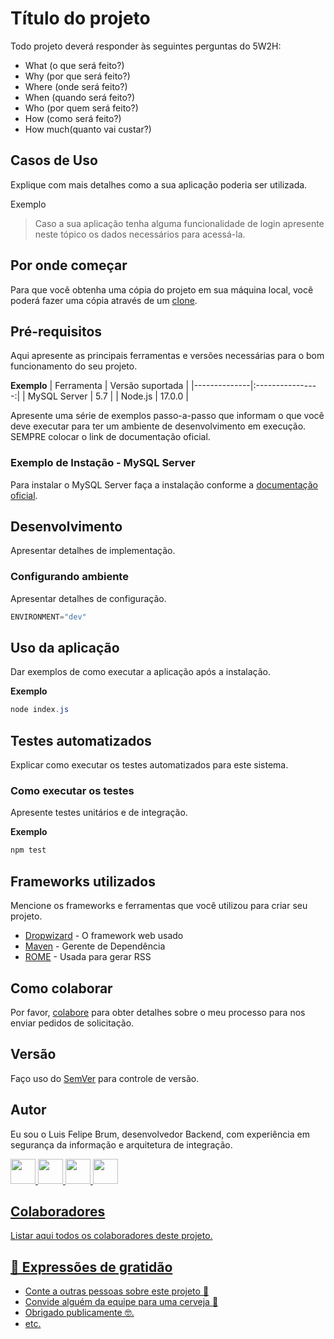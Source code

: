 # Título do projeto

Todo projeto deverá responder às seguintes perguntas do 5W2H:

* What (o que será feito?)
* Why (por que será feito?)
* Where (onde será feito?)
* When (quando será feito?)
* Who (por quem será feito?)
* How (como será feito?)
* How much(quanto vai custar?)

## Casos de Uso
Explique com mais detalhes como a sua aplicação poderia ser utilizada.

Exemplo
> Caso a sua aplicação tenha alguma funcionalidade de login apresente neste tópico os dados necessários para acessá-la.

## Por onde começar

Para que você obtenha uma cópia do projeto em sua máquina local, você poderá fazer uma cópia através de um [clone](https://docs.github.com/pt/repositories/creating-and-managing-repositories/cloning-a-repository). 

## Pré-requisitos

Aqui apresente as principais ferramentas e versões necessárias para o bom funcionamento do seu projeto. 

**Exemplo**
| Ferramenta   | Versão suportada |
|--------------|:----------------:|
| MySQL Server |        5.7       |
| Node.js      |      17.0.0      |

Apresente uma série de exemplos passo-a-passo que informam o que você deve executar para ter um ambiente de desenvolvimento em execução. SEMPRE colocar o link de documentação oficial. 

### Exemplo de Instação - MySQL Server

Para instalar o MySQL Server faça a instalação conforme a [documentação oficial](https://dev.mysql.com/doc/refman/5.7/en/installing.html). 

## Desenvolvimento

Apresentar detalhes de implementação. 

### Configurando ambiente

Apresentar detalhes de configuração. 
```javascript
ENVIRONMENT="dev"
```

## Uso da aplicação

Dar exemplos de como executar a aplicação após a instalação. 

**Exemplo**
```powershell
node index.js
```

## Testes automatizados

Explicar como executar os testes automatizados para este sistema.

### Como executar os testes

Apresente testes unitários e de integração.

**Exemplo**
```powershell
npm test
```

## Frameworks utilizados

Mencione os frameworks e ferramentas que você utilizou para criar seu projeto.

* [Dropwizard](http://www.dropwizard.io/1.0.2/docs/) - O framework web usado
* [Maven](https://maven.apache.org/) - Gerente de Dependência
* [ROME](https://rometools.github.io/rome/) - Usada para gerar RSS

## Como colaborar

Por favor, [colabore](https://gist.github.com/atalhox/adb28140d9c08ce4d2b3ea6ddbe21c63) para obter detalhes sobre o meu processo para nos enviar pedidos de solicitação.

## Versão

Faço uso do [SemVer](http://semver.org/) para controle de versão.

## Autor

Eu sou o Luis Felipe Brum, desenvolvedor Backend, com experiência em segurança da informação e arquitetura de integração. 

<a href="https://www.felipebrum.com"><img src="https://avatars.githubusercontent.com/u/53919226?s=96&v=4"  width="40"> <a href="https://www.linkedin.com/luisfelipebrum"><img src="https://cdn-icons.flaticon.com/png/512/3536/premium/3536505.png?token=exp=1661092469~hmac=4ffd8a85a8ee60223dc64ca62b9da2a5"  width="40">      <a href="https://www.instagram.com/eunaoeradev"><img src="https://cdn-icons-png.flaticon.com/512/2111/2111463.png"  width="40">  <a href="https://www.tiktok.com/@eunaoeradev"><img src="https://cdn-icons.flaticon.com/png/512/3938/premium/3938055.png?token=exp=1661093104~hmac=8311689adbc8fcd81b64a595a8034829"  width="40">

## Colaboradores

Listar aqui todos os colaboradores deste projeto.

## 🎁 Expressões de gratidão

* Conte a outras pessoas sobre este projeto 📢
* Convide alguém da equipe para uma cerveja 🍺 
* Obrigado publicamente 🤓.
* etc.
